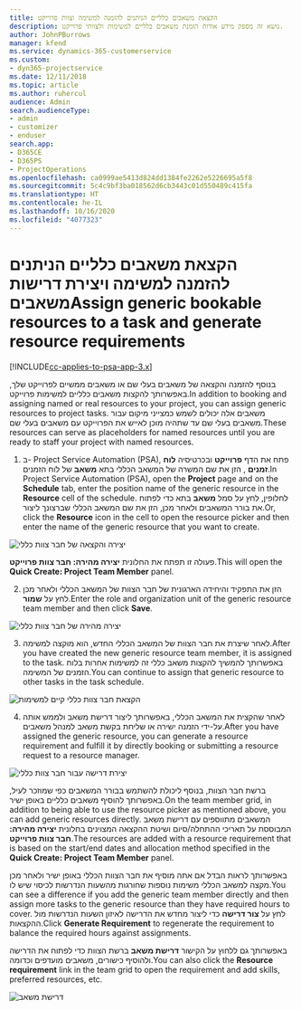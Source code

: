 ```yaml
---
title: הקצאת משאבים כלליים הניתנים להזמנה למשימה וצוות פרוייקט
description: נושא זה מספק מידע אודות הזמנת משאבים כלליים למשימות ולצוותי פרוייקט.
author: JohnPBurrows
manager: kfend
ms.service: dynamics-365-customerservice
ms.custom:
- dyn365-projectservice
ms.date: 12/11/2018
ms.topic: article
ms.author: ruhercul
audience: Admin
search.audienceType:
- admin
- customizer
- enduser
search.app:
- D365CE
- D365PS
- ProjectOperations
ms.openlocfilehash: ca0999ae5413d824dd1384fe2262e5226695a5f8
ms.sourcegitcommit: 5c4c9bf3ba018562d6cb3443c01d550489c415fa
ms.translationtype: HT
ms.contentlocale: he-IL
ms.lasthandoff: 10/16/2020
ms.locfileid: "4077323"
---
```

# <a name="assign-generic-bookable-resources-to-a-task-and-generate-resource-requirements"></a><span data-ttu-id="aa40e-103">הקצאת משאבים כלליים הניתנים להזמנה למשימה ויצירת דרישות משאבים</span><span class="sxs-lookup"><span data-stu-id="aa40e-103">Assign generic bookable resources to a task and generate resource requirements</span></span> 

[!INCLUDE[cc-applies-to-psa-app-3.x](../includes/cc-applies-to-psa-app-3x.md)]

<span data-ttu-id="aa40e-104">בנוסף להזמנה והקצאה של משאבים בעלי שם או משאבים ממשיים לפרוייקט שלך, באפשרותך להקצות משאבים כלליים למשימות פרוייקט.</span><span class="sxs-lookup"><span data-stu-id="aa40e-104">In addition to booking and assigning named or real resources to your project, you can assign generic resources to project tasks.</span></span> <span data-ttu-id="aa40e-105">משאבים אלה יכולים לשמש כמצייני מיקום עבור משאבים בעלי שם עד שתהיה מוכן לאייש את הפרוייקט עם משאבים בעלי שם.</span><span class="sxs-lookup"><span data-stu-id="aa40e-105">These resources can serve as placeholders for named resources until you are ready to staff your project with named resources.</span></span> 

1. <span data-ttu-id="aa40e-106">ב- Project Service Automation‏ (PSA), פתח את הדף **פרוייקט** ובכרטיסיה **לוח זמנים** , הזן את שם המשרה של המשאב הכללי בתא **משאב** של לוח הזמנים.</span><span class="sxs-lookup"><span data-stu-id="aa40e-106">In Project Service Automation (PSA), open the **Project** page and on the **Schedule** tab, enter the position name of the generic resource in the **Resource** cell of the schedule.</span></span> <span data-ttu-id="aa40e-107">לחלופין, לחץ על סמל **משאב** בתא כדי לפתוח את בורר המשאבים ולאחר מכן, הזן את שם המשאב הכללי שברצונך ליצור.</span><span class="sxs-lookup"><span data-stu-id="aa40e-107">Or, click the **Resource** icon in the cell to open the resource picker and then enter the name of the generic resource that you want to create.</span></span>

![יצירה והקצאה של חבר צוות כללי](media/RM-how-to-9.png)

<span data-ttu-id="aa40e-109">פעולה זו תפתח את החלונית **יצירה מהירה: חבר צוות פרוייקט**.</span><span class="sxs-lookup"><span data-stu-id="aa40e-109">This will open the **Quick Create: Project Team Member** panel.</span></span> 

2. <span data-ttu-id="aa40e-110">הזן את התפקיד והיחידה הארגונית של חבר הצוות של המשאב הכללי ולאחר מכן לחץ על **שמור**.</span><span class="sxs-lookup"><span data-stu-id="aa40e-110">Enter the role and organization unit of the generic resource team member and then click **Save**.</span></span>

![יצירה מהירה של חבר צוות כללי](media/RM-how-to-10.png)

3. <span data-ttu-id="aa40e-112">לאחר שיצרת את חבר הצוות של המשאב הכללי החדש, הוא מוקצה למשימה.</span><span class="sxs-lookup"><span data-stu-id="aa40e-112">After you have created the new generic resource team member, it is assigned to the task.</span></span> <span data-ttu-id="aa40e-113">באפשרותך להמשיך להקצות משאב כללי זה למשימות אחרות בלוח הזמנים של המשימה.</span><span class="sxs-lookup"><span data-stu-id="aa40e-113">You can continue to assign that generic resource to other tasks in the task schedule.</span></span>

![הקצאת חבר צוות כללי קיים למשימות](media/RM-how-to-11.png)

4. <span data-ttu-id="aa40e-115">לאחר שהקצית את המשאב הכללי, באפשרותך ליצור דרישת משאב ולממש אותה על-ידי הזמנה ישירה או שליחת בקשת משאב למנהל משאבים.</span><span class="sxs-lookup"><span data-stu-id="aa40e-115">After you have assigned the generic resource, you can generate a resource requirement and fulfill it by directly booking or submitting a resource request to a resource manager.</span></span>

![יצירת דרישה עבור חבר צוות כללי](media/RM-how-to-12.png)

<span data-ttu-id="aa40e-117">ברשת חבר הצוות, בנוסף ליכולת להשתמש בבורר המשאבים כפי שמוזכר לעיל, באפשרותך להוסיף משאבים כלליים באופן ישיר.</span><span class="sxs-lookup"><span data-stu-id="aa40e-117">On the team member grid, in addition to being able to use the resource picker as mentioned above, you can add generic resources directly.</span></span> <span data-ttu-id="aa40e-118">המשאבים מתווספים עם דרישת משאב המבוססת על תאריכי ההתחלה/סיום ושיטת ההקצאה המצוינים בחלונית **יצירה מהירה: חבר צוות פרוייקט**.</span><span class="sxs-lookup"><span data-stu-id="aa40e-118">The resources are added with a resource requirement that is based on the start/end dates and allocation method specified in the **Quick Create: Project Team Member** panel.</span></span>

<span data-ttu-id="aa40e-119">באפשרותך לראות הבדל אם אתה מוסיף את חבר הצוות הכללי באופן ישיר ולאחר מכן מקצה למשאב הכללי משימות נוספות שחורגות מהשעות הנדרשות לכיסוי שיש לו.</span><span class="sxs-lookup"><span data-stu-id="aa40e-119">You can see a difference if you add the generic team member directly and then assign more tasks to the generic resource than they have required hours to cover.</span></span> <span data-ttu-id="aa40e-120">לחץ על **צור דרישה** כדי ליצור מחדש את הדרישה לאיזון השעות הנדרשות מול ההקצאות.</span><span class="sxs-lookup"><span data-stu-id="aa40e-120">Click **Generate Requirement** to regenerate the requirement to balance the required hours against assignments.</span></span>

<span data-ttu-id="aa40e-121">באפשרותך גם ללחוץ על הקישור **דרישת משאב** ברשת הצוות כדי לפתוח את הדרישה ולהוסיף כישורים, משאבים מועדפים וכדומה.</span><span class="sxs-lookup"><span data-stu-id="aa40e-121">You can also click the **Resource requirement** link in the team grid to open the requirement and add skills, preferred resources, etc.</span></span>

![דרישת משאב](media/RM-how-to-13.png)

